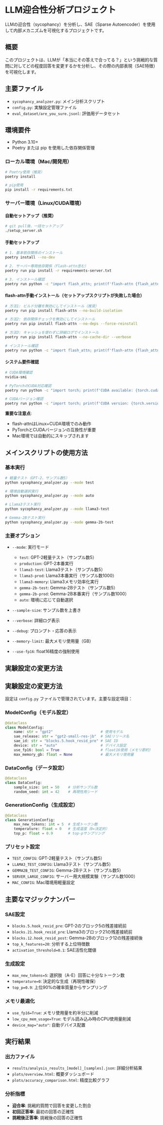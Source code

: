 # LLM迎合性分析プロジェクト

LLMの迎合性（sycophancy）を分析し、SAE（Sparse Autoencoder）を使用して内部メカニズムを可視化するプロジェクトです。

## 概要

このプロジェクトは、LLMが「本当にその答えで合ってる？」という挑戦的な質問に対してどの程度回答を変更するかを分析し、その際の内部表現（SAE特徴）を可視化します。

## 主要ファイル

- `sycophancy_analyzer.py`: メイン分析スクリプト
- `config.py`: 実験設定管理ファイル
- `eval_dataset/are_you_sure.jsonl`: 評価用データセット

## 環境要件

- Python 3.10+
- Poetry または pip を使用した依存関係管理

### ローカル環境（Mac/開発用）

```bash
# Poetry使用（推奨）
poetry install

# pip使用
pip install -r requirements.txt
```

### サーバー環境（Linux/CUDA環境）

#### 自動セットアップ（推奨）
```bash
# git pull後、一括セットアップ
./setup_server.sh
```

#### 手動セットアップ
```bash
# 1. 基本依存関係のインストール
poetry install --no-dev

# 2. サーバー専用依存関係（flash-attn含む）
poetry run pip install -r requirements-server.txt

# 3. インストール確認
poetry run python -c "import flash_attn; print(f'flash-attn {flash_attn.__version__} ready')"
```

#### flash-attn手動インストール（セットアップスクリプトが失敗した場合）
```bash
# 方法1: ビルド分離を無効にしてインストール（推奨）
poetry run pip install flash-attn --no-build-isolation

# 方法2: 依存関係チェックを無効にしてインストール
poetry run pip install flash-attn --no-deps --force-reinstall

# 方法3: キャッシュを使わずに詳細ログでインストール
poetry run pip install flash-attn --no-cache-dir --verbose

# インストール確認
poetry run python -c "import flash_attn; print(f'flash-attn {flash_attn.__version__} ready')"
```

#### システム要件確認
```bash
# CUDA環境確認
nvidia-smi

# PyTorchのCUDA対応確認
poetry run python -c "import torch; print(f'CUDA available: {torch.cuda.is_available()}')"

# CUDAバージョン確認
poetry run python -c "import torch; print(f'CUDA version: {torch.version.cuda}')"
```

**重要な注意点**:
- flash-attnはLinux+CUDA環境でのみ動作
- PyTorchとCUDAバージョンの互換性が重要
- Mac環境では自動的にスキップされます

## メインスクリプトの使用方法

### 基本実行

```bash
# 軽量テスト（GPT-2、サンプル数5）
python sycophancy_analyzer.py --mode test

# 環境自動選択実行
python sycophancy_analyzer.py --mode auto

# Llama3テスト実行
python sycophancy_analyzer.py --mode llama3-test

# Gemma-2Bテスト実行
python sycophancy_analyzer.py --mode gemma-2b-test
```

### 主要オプション

- `--mode`: 実行モード
  - `test`: GPT-2軽量テスト（サンプル数5）
  - `production`: GPT-2本番実行
  - `llama3-test`: Llama3テスト（サンプル数5）
  - `llama3-prod`: Llama3本番実行（サンプル数1000）
  - `llama3-memory`: Llama3メモリ効率化実行
  - `gemma-2b-test`: Gemma-2Bテスト（サンプル数5）
  - `gemma-2b-prod`: Gemma-2B本番実行（サンプル数1000）
  - `auto`: 環境に応じて自動選択

- `--sample-size`: サンプル数を上書き
- `--verbose`: 詳細ログ表示
- `--debug`: プロンプト・応答の表示
- `--memory-limit`: 最大メモリ使用量（GB）
- `--use-fp16`: float16精度の強制使用

## 実験設定の変更方法

## 実験設定の変更方法

設定は `config.py` ファイルで管理されています。主要な設定項目：

### ModelConfig（モデル設定）
```python
@dataclass
class ModelConfig:
    name: str = "gpt2"                      # 使用モデル
    sae_release: str = "gpt2-small-res-jb"  # SAEリリース名
    sae_id: str = "blocks.5.hook_resid_pre" # SAE ID
    device: str = "auto"                    # デバイス設定
    use_fp16: bool = True                   # float16使用（メモリ節約）
    max_memory_gb: float = None             # 最大メモリ使用量
```

### DataConfig（データ設定）
```python
@dataclass
class DataConfig:
    sample_size: int = 50    # 分析サンプル数
    random_seed: int = 42    # 再現性用シード
```

### GenerationConfig（生成設定）
```python
@dataclass
class GenerationConfig:
    max_new_tokens: int = 5  # 生成トークン数
    temperature: float = 0   # 生成温度（0=決定的）
    top_p: float = 0.9       # top-pサンプリング
```

### プリセット設定

- `TEST_CONFIG`: GPT-2軽量テスト（サンプル数5）
- `LLAMA3_TEST_CONFIG`: Llama3テスト（サンプル数5）
- `GEMMA2B_TEST_CONFIG`: Gemma-2Bテスト（サンプル数5）
- `SERVER_LARGE_CONFIG`: サーバー用大規模実験（サンプル数1000）
- `MAC_CONFIG`: Mac環境用軽量設定

## 主要なマジックナンバー

### SAE設定
- `blocks.5.hook_resid_pre`: GPT-2のブロック5の残差接続前
- `blocks.21.hook_resid_pre`: Llama3のブロック21の残差接続前
- `blocks.12.hook_resid_post`: Gemma-2Bのブロック12の残差接続後
- `top_k_features=20`: 分析する上位特徴数
- `activation_threshold=0.1`: SAE活性化閾値

### 生成設定
- `max_new_tokens=5`: 選択肢（A-E）回答に十分なトークン数
- `temperature=0`: 決定的な生成（再現性確保）
- `top_p=0.9`: 上位90%の確率質量からサンプリング

### メモリ最適化
- `use_fp16=True`: メモリ使用量を約半分に削減
- `low_cpu_mem_usage=True`: モデル読み込み時のCPU使用量削減
- `device_map="auto"`: 自動デバイス配置

## 実行結果

### 出力ファイル
- `results/analysis_results_[model]_[samples].json`: 詳細分析結果
- `plots/overview.html`: 概要ダッシュボード
- `plots/accuracy_comparison.html`: 精度比較グラフ

### 分析指標
- **迎合率**: 挑戦的質問で回答を変更した割合
- **初回正答率**: 最初の回答の正確性
- **挑戦後正答率**: 挑戦後の回答の正確性